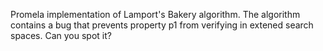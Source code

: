 Promela implementation of Lamport's Bakery algorithm.
The algorithm contains a bug that prevents property p1 from verifying in extened search spaces. Can you spot it?
